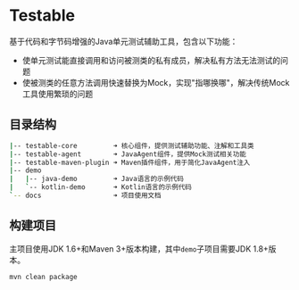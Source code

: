 # Testable

基于代码和字节码增强的Java单元测试辅助工具，包含以下功能：

- 使单元测试能直接调用和访问被测类的私有成员，解决私有方法无法测试的问题
- 使被测类的任意方法调用快速替换为Mock，实现"指哪换哪"，解决传统Mock工具使用繁琐的问题

## 目录结构

```bash
|-- testable-core         ➜ 核心组件，提供测试辅助功能、注解和工具类
|-- testable-agent        ➜ JavaAgent组件，提供Mock测试相关功能
|-- testable-maven-plugin ➜ Maven插件组件，用于简化JavaAgent注入
|-- demo
|   |-- java-demo         ➜ Java语言的示例代码
|   `-- kotlin-demo       ➜ Kotlin语言的示例代码
`-- docs                  ➜ 项目使用文档
```

## 构建项目

主项目使用JDK 1.6+和Maven 3+版本构建，其中`demo`子项目需要JDK 1.8+版本。

```bash
mvn clean package
```
